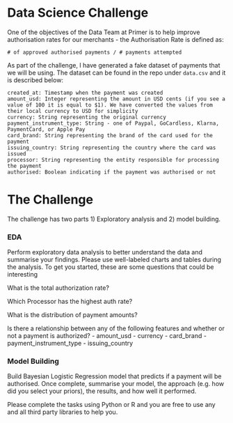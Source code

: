 # Data Science Challenge

One of the objectives of the Data Team at Primer is to help improve authorisation rates for our merchants - the Authorisation Rate is defined as:

```
# of approved authorised payments / # payments attempted
```

As part of the challenge, I have generated a fake dataset of payments that we will be using. The dataset can be found in the repo under `data.csv` and it is described below:

```
created_at: Timestamp when the payment was created
amount_usd: Integer representing the amount in USD cents (if you see a value of 100 it is equal to $1). We have converted the values from their local currency to USD for simplicity
currency: String representing the original currency 
payment_instrument_type: String - one of Paypal, GoCardless, Klarna, PaymentCard, or Apple Pay
card_brand: String representing the brand of the card used for the payment 
issuing_country: String representing the country where the card was issued
processor: String representing the entity responsible for processing the payment
authorised: Boolean indicating if the payment was authorised or not
```

# The Challenge
The challenge has two parts 1) Exploratory analysis and 2) model building. 

### EDA
Perform exploratory data analysis to better understand the data and summarise your findings. Please use well-labeled charts and tables during the analysis. To get you started, these are some questions that could be interesting

What is the total authorization rate?

Which Processor has the highest auth rate?

What is the distribution of payment amounts?

Is there a relationship between any of the following features and whether or not a payment is authorized? 
	- amount_usd
	- currency
	- card_brand
	- payment_instrument_type
	- issuing_country

### Model Building

Build Bayesian Logistic Regression model that predicts if a payment will be authorised. Once complete, summarise your model, the approach (e.g. how did you select your priors), the results, and how well it performed. 

Please complete the tasks using Python or R and you are free to use any and all third party libraries to help you. 


